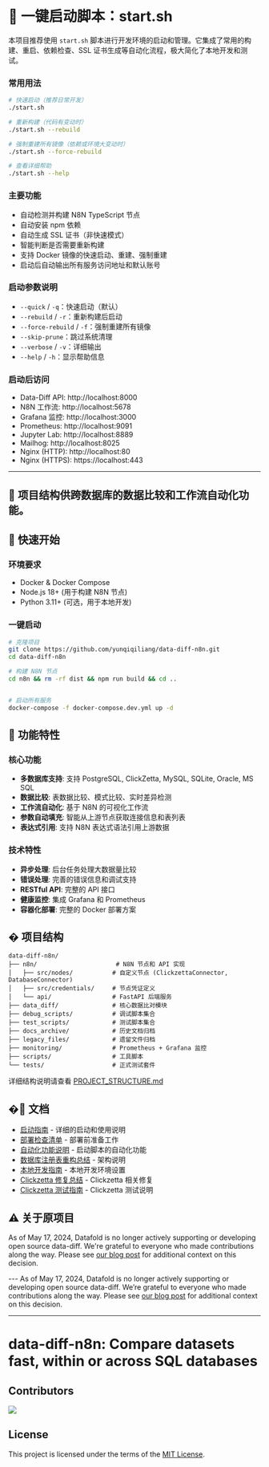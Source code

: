# 🚀 一键启动脚本：start.sh

本项目推荐使用 `start.sh` 脚本进行开发环境的启动和管理。它集成了常用的构建、重启、依赖检查、SSL 证书生成等自动化流程，极大简化了本地开发和测试。

### 常用用法

```bash
# 快速启动（推荐日常开发）
./start.sh

# 重新构建（代码有变动时）
./start.sh --rebuild

# 强制重建所有镜像（依赖或环境大变动时）
./start.sh --force-rebuild

# 查看详细帮助
./start.sh --help
```

### 主要功能

- 自动检测并构建 N8N TypeScript 节点
- 自动安装 npm 依赖
- 自动生成 SSL 证书（非快速模式）
- 智能判断是否需要重新构建
- 支持 Docker 镜像的快速启动、重建、强制重建
- 启动后自动输出所有服务访问地址和默认账号

### 启动参数说明

- `--quick` / `-q`：快速启动（默认）
- `--rebuild` / `-r`：重新构建后启动
- `--force-rebuild` / `-f`：强制重建所有镜像
- `--skip-prune`：跳过系统清理
- `--verbose` / `-v`：详细输出
- `--help` / `-h`：显示帮助信息

### 启动后访问

  - Data-Diff API: http://localhost:8000
  - N8N 工作流: http://localhost:5678
  - Grafana 监控: http://localhost:3000
  - Prometheus: http://localhost:9091
  - Jupyter Lab: http://localhost:8889
  - Mailhog: http://localhost:8025
  - Nginx (HTTP): http://localhost:80
  - Nginx (HTTPS): https://localhost:443

---


## 🔗 项目结构供跨数据库的数据比较和工作流自动化功能。

## 🚀 快速开始

### 环境要求
- Docker & Docker Compose
- Node.js 18+ (用于构建 N8N 节点)
- Python 3.11+ (可选，用于本地开发)

### 一键启动
```bash
# 克隆项目
git clone https://github.com/yunqiqiliang/data-diff-n8n.git
cd data-diff-n8n

# 构建 N8N 节点
cd n8n && rm -rf dist && npm run build && cd ..


# 启动所有服务
docker-compose -f docker-compose.dev.yml up -d
```


## 🌟 功能特性

### 核心功能
- **多数据库支持**: 支持 PostgreSQL, ClickZetta, MySQL, SQLite, Oracle, MS SQL
- **数据比较**: 表数据比较、模式比较、实时差异检测
- **工作流自动化**: 基于 N8N 的可视化工作流
- **参数自动填充**: 智能从上游节点获取连接信息和表列表
- **表达式引用**: 支持 N8N 表达式语法引用上游数据

### 技术特性
- **异步处理**: 后台任务处理大数据量比较
- **错误处理**: 完善的错误信息和调试支持
- **RESTful API**: 完整的 API 接口
- **健康监控**: 集成 Grafana 和 Prometheus
- **容器化部署**: 完整的 Docker 部署方案


## � 项目结构

```
data-diff-n8n/
├── n8n/                      # N8N 节点和 API 实现
│   ├── src/nodes/           # 自定义节点 (ClickzettaConnector, DatabaseConnector)
│   ├── src/credentials/     # 节点凭证定义
│   └── api/                 # FastAPI 后端服务
├── data_diff/               # 核心数据比对模块
├── debug_scripts/           # 调试脚本集合
├── test_scripts/            # 测试脚本集合
├── docs_archive/            # 历史文档归档
├── legacy_files/            # 遗留文件归档
├── monitoring/              # Prometheus + Grafana 监控
├── scripts/                 # 工具脚本
└── tests/                   # 正式测试套件
```

详细结构说明请查看 [PROJECT_STRUCTURE.md](PROJECT_STRUCTURE.md)

## �📖 文档

- [启动指南](docs/STARTUP_GUIDE.md) - 详细的启动和使用说明
- [部署检查清单](docs/DEPLOYMENT_CHECKLIST.md) - 部署前准备工作
- [自动化功能说明](docs/AUTOMATION_FEATURES.md) - 启动脚本的自动化功能
- [数据库注册表重构总结](docs/DATABASE_REGISTRY_REFACTOR_SUMMARY.md) - 架构说明
- [本地开发指南](docs/LOCAL_DEV.md) - 本地开发环境设置
- [Clickzetta 修复总结](docs/CLICKZETTA_FIX_SUMMARY.md) - Clickzetta 相关修复
- [Clickzetta 测试指南](docs/CLICKZETTA_TESTING_GUIDE.md) - Clickzetta 测试说明

## ⚠️ 关于原项目

As of May 17, 2024, Datafold is no longer actively supporting or developing open source data-diff. We're grateful to everyone who made contributions along the way. Please see [our blog post](https://www.datafold.com/blog/sunsetting-open-source-data-diff) for additional context on this decision.

---️ As of May 17, 2024, Datafold is no longer actively supporting or developing open source data-diff. We’re grateful to everyone who made contributions along the way. Please see [our blog post](https://www.datafold.com/blog/sunsetting-open-source_data-diff) for additional context on this decision.

---

# data-diff-n8n: Compare datasets fast, within or across SQL databases

## Contributors

<a href="https://github.com/yunqiqiliang/data-diff-n8n/graphs/contributors">
  <img src="https://contributors-img.web.app/image?repo=yunqiqiliang/data-diff-n8n" />
</a>

## License

This project is licensed under the terms of the [MIT License](https://github.com/yunqiqiliang/data-diff-n8n/blob/master/LICENSE).
